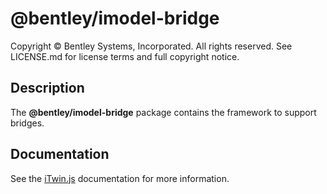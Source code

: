 # @bentley/imodel-bridge

Copyright © Bentley Systems, Incorporated. All rights reserved. See LICENSE.md for license terms and full copyright notice.

## Description

The __@bentley/imodel-bridge__ package contains the framework to support bridges.

## Documentation

See the [iTwin.js](https://www.itwinjs.org) documentation for more information.
